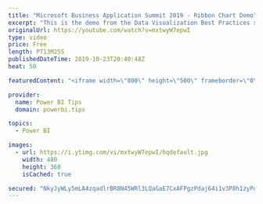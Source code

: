 ```yaml
---
title: "Microsoft Business Application Summit 2019 - Ribbon Chart Demo"
excerpt: "This is the demo from the Data Visualization Best Practices session BRK 3023 from the Microsoft Business Application Summit"
originalUrl: https://youtube.com/watch?v=mxtwyW7epwI
type: video
price: Free
length: PT13M25S
publishedDateTime: 2019-10-23T20:40:48Z
heat: 50

featuredContent: "<iframe width=\"800\" height=\"500\" frameborder=\"0\" src=\"https://www.youtube.com/embed/mxtwyW7epwI\" allow=\"accelerometer; autoplay; encrypted-media; gyroscope; picture-in-picture\" allowfullscreen></iframe>"

provider:
  name: Power BI Tips
  domain: powerbi.tips

topics:
  - Power BI

images:
  - url: https://i.ytimg.com/vi/mxtwyW7epwI/hqdefault.jpg
    width: 480
    height: 360
    isCached: true

secured: "NkyJyWLy5mLA4zqadlrBR8N45WRl3LQaGaE7CxAFPgzPdaj64i1v3P8h1zyPqTg/CUx1eK2pzuubEQ0sq7MzeYdu4DaIWqmFIXfJ0r+tMjoL9ewgEwFBwDUBM/ZSvOrzmkZ/yhpjNBZIdZ6NOndPZIbdshIsKE1lBB6+yeELzsZrTW9y37A2r4ypknYxU0wRiQJAdTxwJ0izLRs2fEaQ/dcH8kOhKuFOKiz01p3JJpTrzZU0Tas5pZn+8itbAqS4/BARRUPhPVsq9wla8fCmf4xyBy2sGeWfsK6FdMDa71Bcu/39CwQnbV5YUX1TKWcgMu/CQ4q3KlXKtLKEWqf0aBGqFfsyjjtPfpL7Y/UBzZAkTjmTsQDjunJqjDfMNbvpLzm0QMYnxot+oNy3byABh/txvzwuJycgQrTZGAMPXpQ=;PP48W5uRfQ+WHWpWEX5Npw=="
---
```


